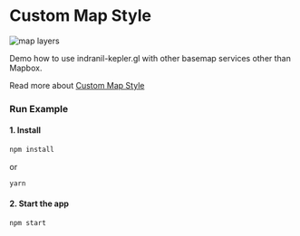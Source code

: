 # Custom Map Style

![map layers](https://studio-public-data.foursquare.com/statics/keplergl/documentation/f-map-styles-8.jpg 'custom map style')

Demo how to use indranil-kepler.gl with other basemap services other than Mapbox.

Read more about [Custom Map Style][custom-map-styles]

### Run Example

#### 1. Install

```sh
npm install
```

or

```sh
yarn
```

#### 2. Start the app

```sh
npm start
```

[custom-map-styles]: ./docs/api-reference/advanced-usages/custom-map-styles.md
